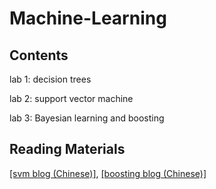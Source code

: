# Machine-Learning

## Contents
lab 1: decision trees

lab 2: support vector machine 

lab 3: Bayesian learning and boosting


## Reading Materials
[[svm blog (Chinese)]](http://blog.csdn.net/v_july_v/article/details/7624837), 
[[boosting blog (Chinese)]](http://blog.csdn.net/v_july_v/article/details/40718799)
